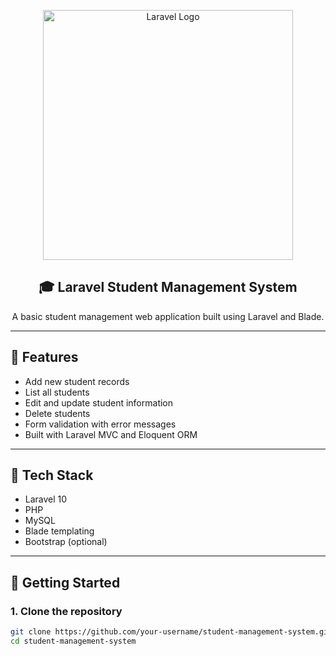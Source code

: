<p align="center">
  <a href="https://laravel.com" target="_blank">
    <img src="https://raw.githubusercontent.com/laravel/art/master/logo-lockup/5%20SVG/2%20CMYK/1%20Full%20Color/laravel-logolockup-cmyk-red.svg" width="400" alt="Laravel Logo">
  </a>
</p>

<h2 align="center">🎓 Laravel Student Management System</h2>

<p align="center">
  A basic student management web application built using Laravel and Blade.
</p>

---

## 🧩 Features

- Add new student records
- List all students
- Edit and update student information
- Delete students
- Form validation with error messages
- Built with Laravel MVC and Eloquent ORM

---

## 📁 Tech Stack

- Laravel 10
- PHP
- MySQL
- Blade templating
- Bootstrap (optional)

---

## 🚀 Getting Started

### 1. Clone the repository
```bash
git clone https://github.com/your-username/student-management-system.git
cd student-management-system
